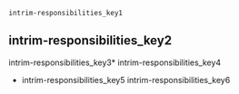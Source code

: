 ```ngMeta
intrim-responsibilities_key1
```
## intrim-responsibilities_key2
intrim-responsibilities_key3* intrim-responsibilities_key4
* intrim-responsibilities_key5
intrim-responsibilities_key6
